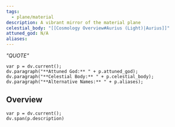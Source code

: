 ```yaml
---
tags:
  - plane/material
description: A vibrant mirror of the material plane
celestial_body: "[[Cosmology Overview#Aurius (Light)|Aurius]]"
attuned_god: N/A
aliases:
---
```

*"QUOTE"*
```dataviewjs
var p = dv.current();
dv.paragraph("**Attuned God:** " + p.attuned_god);
dv.paragraph("**Celestial Body:** " + p.celestial_body);
dv.paragraph("**Alternative Names:** " + p.aliases);
```
## Overview
```dataviewjs
var p = dv.current();
dv.span(p.description)
```
